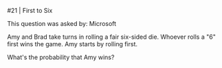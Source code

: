 #21 | First to Six


This question was asked by: Microsoft


Amy and Brad take turns in rolling a fair six-sided die. Whoever rolls a "6" first wins the game. Amy starts by rolling first.

What's the probability that Amy wins?
